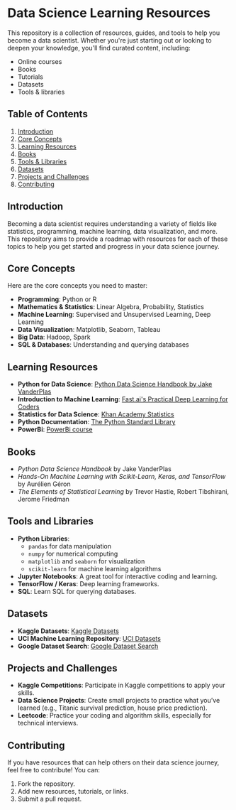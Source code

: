 # Data Science Learning Resources

This repository is a collection of resources, guides, and tools to help you become a data scientist. Whether you're just starting out or looking to deepen your knowledge, you'll find curated content, including:
- Online courses
- Books
- Tutorials
- Datasets
- Tools & libraries

## Table of Contents
1. [Introduction](#introduction)
2. [Core Concepts](#core-concepts)
3. [Learning Resources](#learning-resources)
4. [Books](#books)
5. [Tools & Libraries](#tools-and-libraries)
6. [Datasets](#datasets)
7. [Projects and Challenges](#projects-and-challenges)
8. [Contributing](#contributing)

## Introduction

Becoming a data scientist requires understanding a variety of fields like statistics, programming, machine learning, data visualization, and more. This repository aims to provide a roadmap with resources for each of these topics to help you get started and progress in your data science journey.

## Core Concepts

Here are the core concepts you need to master:
- **Programming**: Python or R
- **Mathematics & Statistics**: Linear Algebra, Probability, Statistics
- **Machine Learning**: Supervised and Unsupervised Learning, Deep Learning
- **Data Visualization**: Matplotlib, Seaborn, Tableau
- **Big Data**: Hadoop, Spark
- **SQL & Databases**: Understanding and querying databases

## Learning Resources

- **Python for Data Science**: [Python Data Science Handbook by Jake VanderPlas](https://jakevdp.github.io/PythonDataScienceHandbook/)
- **Introduction to Machine Learning**: [Fast.ai's Practical Deep Learning for Coders](https://course.fast.ai/)
- **Statistics for Data Science**: [Khan Academy Statistics](https://www.khanacademy.org/math/statistics-probability)
- **Python Documentation**: [The Python Standard Library](https://docs.python.org/3/library/)
- **PowerBi**: [PowerBi course](https://youtu.be/8XoDVwWdaqI?si=7qLJZRn2Uk1m91a5)

## Books

- *Python Data Science Handbook* by Jake VanderPlas
- *Hands-On Machine Learning with Scikit-Learn, Keras, and TensorFlow* by Aurélien Géron
- *The Elements of Statistical Learning* by Trevor Hastie, Robert Tibshirani, Jerome Friedman

## Tools and Libraries

- **Python Libraries**:
  - `pandas` for data manipulation
  - `numpy` for numerical computing
  - `matplotlib` and `seaborn` for visualization
  - `scikit-learn` for machine learning algorithms
- **Jupyter Notebooks**: A great tool for interactive coding and learning.
- **TensorFlow / Keras**: Deep learning frameworks.
- **SQL**: Learn SQL for querying databases.

## Datasets

- **Kaggle Datasets**: [Kaggle Datasets](https://www.kaggle.com/datasets)
- **UCI Machine Learning Repository**: [UCI Datasets](https://archive.ics.uci.edu/ml/index.php)
- **Google Dataset Search**: [Google Dataset Search](https://datasetsearch.research.google.com/)

## Projects and Challenges

- **Kaggle Competitions**: Participate in Kaggle competitions to apply your skills.
- **Data Science Projects**: Create small projects to practice what you’ve learned (e.g., Titanic survival prediction, house price prediction).
- **Leetcode**: Practice your coding and algorithm skills, especially for technical interviews.

## Contributing

If you have resources that can help others on their data science journey, feel free to contribute! You can:
1. Fork the repository.
2. Add new resources, tutorials, or links.
3. Submit a pull request.

